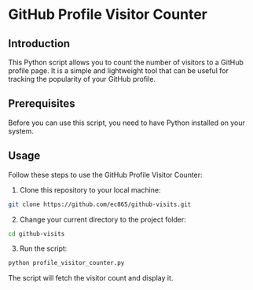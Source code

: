 # GitHub Profile Visitor Counter

## Introduction

This Python script allows you to count the number of visitors to a GitHub profile page. It is a simple and lightweight tool that can be useful for tracking the popularity of your GitHub profile.

## Prerequisites

Before you can use this script, you need to have Python installed on your system.

## Usage

Follow these steps to use the GitHub Profile Visitor Counter:

1. Clone this repository to your local machine:

```bash
git clone https://github.com/ec865/github-visits.git
```

2. Change your current directory to the project folder:

```bash
cd github-visits
```

3. Run the script:

```bash
python profile_visitor_counter.py
```

The script will fetch the visitor count and display it.
